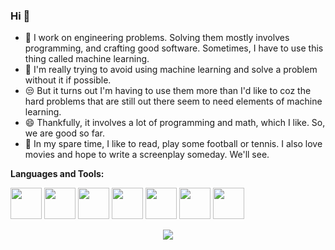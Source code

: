 ###  Hi 👋


- 🤖  I work on engineering problems. Solving them mostly involves programming, and crafting good software. 
Sometimes, I have to use this thing called machine learning.
- 💩  I'm really trying to avoid using machine learning and solve a problem without it if possible.
- 😒  But it turns out I'm having to use them more than I'd like to coz the hard problems that
are still out there seem to need elements of machine learning.
- 😄  Thankfully, it involves a lot of programming and math, which I like.
So, we are good so far.
- 👻  In my spare time, I like to read, play some football or tennis. I also love movies and hope to write a screenplay someday. We'll see.


**Languages and Tools:**  

<code><img height="50" src="https://cdn.iconscout.com/icon/free/png-512/c-programming-569564.png"></code>
<code><img height="50" src="https://upload.wikimedia.org/wikipedia/commons/thumb/1/18/ISO_C%2B%2B_Logo.svg/306px-ISO_C%2B%2B_Logo.svg.png"></code>
<code><img height="50" src="https://cdn3.iconfinder.com/data/icons/logos-and-brands-adobe/512/267_Python-512.png"></code>
<code><img height="50" src="https://upload.wikimedia.org/wikipedia/commons/thumb/2/2d/Tensorflow_logo.svg/1200px-Tensorflow_logo.svg.png"></code>
<code><img height="50" src="https://adventuresinmachinelearning.com/wp-content/uploads/2017/05/keras-logo-small-wb-1.png"></code>
<code><img height="50" src="https://cdn.algorithmia.com/developers/images/language_logos/pytorch.png"></code>
<code><img height="50" src="https://image.flaticon.com/icons/svg/1680/1680899.svg"></code>

<p align="center">
<img align="center" src="https://github-readme-stats.vercel.app/api?username=amrit110&show_icons=true&hide_border=true">
</p>
